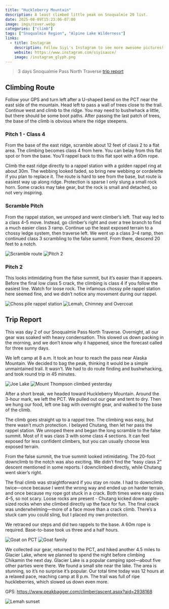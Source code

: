 ```yaml
---
title: "Huckleberry Mountain"
description: A least climbed little peak on Snoqualmie 20 list.
date: 2025-08-09T15:23:06-07:00
image: imgs/cover.webp
categories: ["climb"]
tags: ["Snoqualmie Region", "Alpine Lake Wilderness"]
links:
  - title: Instagram
    description: Follow Siyi's Instagram to see more awesome pictures!
    website: https://www.instagram.com/siyisauce/
    image: /instagram_glyph.png
---
```

> 3 days Snoqualmie Pass North Traverse [trip report](https://www.hippohamster.com/posts/snoqualmie_pass_north_traverse/)
## Climbing Route
Follow your GPS and turn left after a U-shaped bend on the PCT near the east side of the mountain. Head left to pass a wall of trees close to the trail. Continue west and climb to the ridge. You may need to bushwhack a little, but there should be some boot paths. After passing the last patch of trees, the base of the climb is obvious where the ridge steepens.
### Pitch 1 - Class 4
From the base of the east ridge, scramble about 12 feet of class 2 to a flat area. The climbing becomes class 4 from here. You can belay from this flat spot or from the base. You’ll rappel back to this flat spot with a 60m rope.

Climb the east ridge directly to a rappel station with a golden rappel ring at about 30m. The webbing looked faded, so bring new webbing or cordelette if you plan to replace it. The route is hard to see from the base, but route is easiest way up along ridge. Protection is sparse I only slung a small rock horn. Some cracks may take gear, but the rock is small and detached, so not very inspiring.
### Scramble Pitch
From the rappel station, we unroped and went climber’s left. That way led to a class 4–5 move. Instead, go climber’s right and over a tree branch to find a much easier class 3 ramp. Continue up the least exposed terrain to a chossy ledge system, then traverse left. We went up a class 3–4 ramp, then continued class 3 scrambling to the false summit. From there, descend 20 feet to a notch.

![Scramble route](imgs/scramble.webp) ![Pitch 2](imgs/p2.webp)

### Pitch 2
This looks intimidating from the false summit, but it’s easier than it appears. Before the final low class 5 crack, the climbing is class 4 if you follow the easiest line. Watch for loose rock. The infamous chossy pile rappel station here seemed fine, and we didn’t notice any movement during our rappel.

![Choss pile rappel station](imgs/choss.webp) ![Lemah, Chimney and Overcoat](imgs/lemah.webp)

## Trip Report
This was day 2 of our Snoqualmie Pass North Traverse. Overnight, all our gear was soaked with heavy condensation. This slowed us down packing in the morning, and we don’t know why it happened, since the forecast called for three sunny days. 

We left camp at 8 a.m. It took an hour to reach the pass near Alaska Mountain. We decided to bag the peak, thinking it would be a simple unmaintained trail. It wasn’t. We had to do route finding and bushwhacking, and took round trip in 45 minutes.

![Joe Lake](imgs/joe.webp) ![Mount Thompson climbed yesterday](imgs/tompson.webp)

After a short break, we headed toward Huckleberry Mountain. Around the 3-hour mark, we left the PCT. We pulled out our gear and tent to dry. Then we hung our food, left one bag with overnight gear, and walked to the base of the climb.

The climb goes straight up to a rappel tree. The climbing was easy, but there wasn’t much protection. I belayed Chutang, then let her pass the rappel station. We unroped there and began the long scramble to the false summit. Most of it was class 3 with some class 4 sections. It can feel exposed for less confident climbers, but you can usually choose less exposed terrain.

From the false summit, the true summit looked intimidating. The 20-foot downclimb to the notch was also exciting. We didn’t find the “easy class 2” descent mentioned in some reports. I downclimbed directly, while Chutang went skier’s right.

The final climb was straightforward if you stay on route. I had to downclimb twice—once because I went the wrong way and ended up on harder terrain, and once because my rope got stuck in a crack. Both times were easy class 4–5, so not scary. Loose rocks are present - Chutang kicked down apple-sized rocks when she climbed directly up the face for fun. The final crack was underwhelming—more of a face move than a crack climb. There’s a stuck cam you could sling, but I placed my own protection.

We retraced our steps and did two rappels to the base. A 60m rope is required. Base-to-base took us three and a half hours.

![Goat on PCT](imgs/goat.webp) ![Goat family](imgs/goat2.webp) 

We collected our gear, returned to the PCT, and hiked another 4.5 miles to Glacier Lake, where we planned to spend the night before climbing Chikamin the next day. Glacier Lake is a popular camping spot—about five other parties were there. We found a small site near the lake. The area is stunning, so it’s no surprise it’s popular. Our total time today was 12 hours at a relaxed pace, reaching camp at 8 p.m. The trail was full of ripe huckleberries, which slowed us down even more.

GPS: https://www.peakbagger.com/climber/ascent.aspx?aid=2938168

![Lemah sunset](imgs/lemah2.webp)

